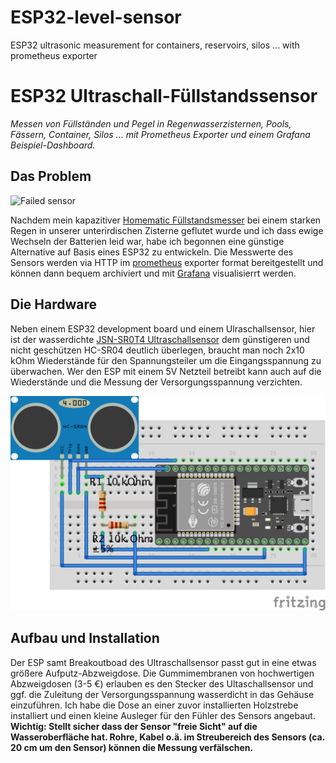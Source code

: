 # ESP32-level-sensor
ESP32 ultrasonic measurement for containers, reservoirs, silos ... with prometheus exporter
# ESP32 Ultraschall-Füllstandssensor 

*Messen von Füllständen und Pegel in Regenwasserzisternen, Pools, Fässern, Container, Silos ... mit Prometheus Exporter und einem Grafana Beispiel-Dashboard.*

## Das Problem

![Failed sensor](/images/old_sensor.jpg)

Nachdem mein kapazitiver [Homematic Füllstandsmesser](https://de.elv.com/elv-homematic-komplettbausatz-kapazitiver-fuellstandsmesser-hm-sen-wa-od-fuer-smart-home-hausautomation-104945) bei einem starken Regen in unserer unterirdischen Zisterne geflutet wurde und ich dass ewige Wechseln der Batterien leid war, habe ich begonnen eine günstige Alternative auf Basis eines ESP32 zu entwickeln. Die Messwerte des Sensors werden via HTTP im [prometheus](https://prometheus.io) exporter format bereitgestellt und können dann bequem archiviert und mit [Grafana](https://grafana.com) visualisierrt werden. 


## Die Hardware

Neben einem ESP32 development board und einem Ulraschallsensor, hier ist der wasserdichte [JSN-SR0T4 Ultraschallsensor](https://www.amazon.de/DollaTek-Wasserdichter-Ultraschall-Abstandssensor-Messwandler-Modul-Arduino/dp/B07PMGJ231) dem günstigeren und nicht geschützen HC-SR04 deutlich überlegen, braucht man noch 2x10 kOhm Wiederstände für den Spannungsteiler um die Eingangsspannung zu überwachen. Wer den ESP mit einem 5V Netzteil betreibt kann auch auf die Wiederstände und die Messung der Versorgungsspannung verzichten.

![Fritzing with voltage divider](/fritzing/zisterne01-voltage-divider.png)




## Aufbau und Installation

Der ESP samt Breakoutboad des Ultraschallsensor passt gut in eine etwas größere Aufputz-Abzweigdose. Die Gummimembranen von hochwertigen Abzweigdosen (3-5 €) erlauben es den Stecker des Ultaschallsensor und ggf. die Zuleitung der Versorgungsspannung wasserdicht in das Gehäuse einzuführen.
Ich habe die Dose an einer zuvor installierten Holzstrebe installiert und einen kleine Ausleger für den Fühler des Sensors angebaut. **Wichtig: Stellt sicher dass der Sensor "freie Sicht" auf die Wasseroberfläche hat. Rohre, Kabel o.ä. im Streubereich des Sensors (ca. 20 cm um den Sensor) können die Messung verfälschen.**

